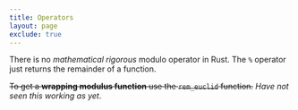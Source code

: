 ```yaml
---
title: Operators
layout: page
exclude: true
---
```


There is no *mathematical rigorous* modulo operator in Rust. The `%` operator just returns the remainder of a function. 

~~To get a **wrapping modulus function** use the `rem_euclid` function.~~ *Have not seen this working as yet*.
<!--stackedit_data:
eyJoaXN0b3J5IjpbNjUwMTEwMjQ2XX0=
-->